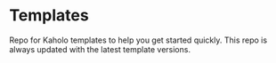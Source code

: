 # Templates

Repo for Kaholo templates to help you get started quickly. This repo is always updated with the latest template versions.
